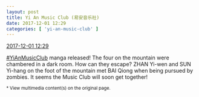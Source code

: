 ```yaml
---
layout: post
title: Yi An Music Club (易安音乐社)
date: 2017-12-01 12:29
categories: [ 'yi-an-music-club' ]
---
```


<div class="weibo-info">
  <a href="https://weibo.com/6094546964/FxCnmrk9l">2017-12-01 12:29</a>
</div>

[#YiAnMusicClub](https://weibo.com/p/100808beae2e3e05b17b64f63ebedca39f19b2/super_index) manga released! The four on the mountain were chambered in a dark room. How can they escape? ZHAN Yi-wen and SUN Yi-hang on the foot of the mountain met BAI Qiong when being pursued by zombies. It seems the Music Club will soon get together!

<!-- more -->

<small>* View multimedia content(s) on the original page.</small>
